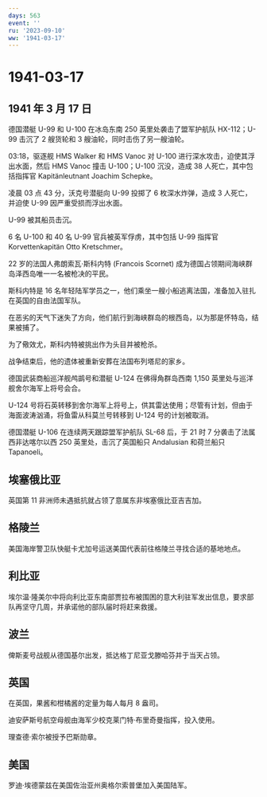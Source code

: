 ```yaml
---
days: 563
event: ''
ru: '2023-09-10'
ww: '1941-03-17'
---
```


# 1941-03-17

## 1941 年 3 月 17 日

德国潜艇 U-99 和 U-100 在冰岛东南 250 英里处袭击了盟军护航队
HX-112；U-99 击沉了 2 艘货轮和 3 艘油轮，同时击伤了另一艘油轮。

03:18，驱逐舰 HMS Walker 和 HMS Vanoc 对 U-100
进行深水攻击，迫使其浮出水面，然后 HMS Vanoc 撞击 U-100；U-100
沉没，造成 38 人死亡，其中包括指挥官 Kapitänleutnant Joachim Schepke。

凌晨 03 点 43 分，沃克号潜艇向 U-99 投掷了 6 枚深水炸弹，造成 3
人死亡，并迫使 U-99 因严重受损而浮出水面。

U-99 被其船员击沉。

6 名 U-100 和 40 名 U-99 官兵被英军俘虏，其中包括 U-99 指挥官
Korvettenkapitän Otto Kretschmer。

22 岁的法国人弗朗索瓦·斯科内特 (Francois Scornet)
成为德国占领期间海峡群岛泽西岛唯一一名被枪决的平民。

斯科内特是 16
名年轻陆军学员之一，他们乘坐一艘小船逃离法国，准备加入驻扎在英国的自由法国军队。

在恶劣的天气下迷失了方向，他们航行到海峡群岛的根西岛，以为那是怀特岛，结果被捕了。

为了儆效尤，斯科内特被挑出作为头目并被枪杀。

战争结束后，他的遗体被重新安葬在法国布列塔尼的家乡。

德国武装商船巡洋舰鸬鹚号和潜艇 U-124 在佛得角群岛西南 1,150
英里处与巡洋舰舍尔海军上将号会合。

U-124
号将石英转移到舍尔海军上将号上，供其雷达使用；尽管有计划，但由于海面波涛汹涌，将鱼雷从科莫兰号转移到
U-124 号的计划被取消。

德国潜艇 U-106 在连续两天跟踪盟军护航队 SL-68 后，于 21 时 7
分袭击了法属西非达喀尔以西 250 英里处，击沉了英国船只 Andalusian
和荷兰船只 Tapanoeli。

## 埃塞俄比亚

英国第 11 非洲师未遇抵抗就占领了意属东非埃塞俄比亚吉吉加。

## 格陵兰

美国海岸警卫队快艇卡尤加号运送美国代表前往格陵兰寻找合适的基地地点。

## 利比亚

埃尔温·隆美尔中将向利比亚东南部贾拉布被围困的意大利驻军发出信息，要求部队再坚守几周，并承诺他的部队届时将赶来救援。

## 波兰

俾斯麦号战舰从德国基尔出发，抵达格丁尼亚戈滕哈芬并于当天占领。

## 英国

在英国，果酱和柑橘酱的定量为每人每月 8 盎司。

迪安萨斯号航空母舰由海军少校克莱门特·布里奇曼指挥，投入使用。

理查德·索尔被授予巴斯勋章。

## 美国

罗迪·埃德蒙兹在美国佐治亚州奥格尔索普堡加入美国陆军。